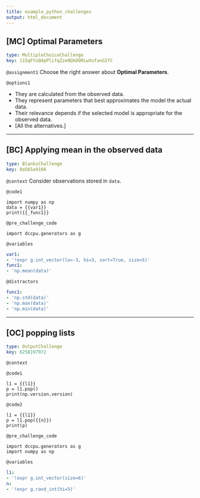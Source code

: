 ```yaml
---
title: example_python_challenges
output: html_document
---
```


## [MC] Optimal Parameters

```yaml
type: MultipleChoiceChallenge
key: 115qFYuQ4pPlifqZze0QkDORLwVufanGIfC
```

`@assignment1`
Choose the right answer about **Optimal Parameters**.

`@options1`
- They are calculated from the observed data.
- They represent parameters that best approximates the model the actual data.
- Their relevance depends if the selected model is appropriate for the observed data.
- [All the alternatives.]

---

## [BC] Applying mean in the observed data

```yaml
type: BlanksChallenge
key: 8a565a9166
```

`@context`
Consider observations stored in `data`.

`@code1`
```{python}
import numpy as np
data = {{var1}}
print({{_func1}}
```

`@pre_challenge_code`
```{python}
import dccpu.generators as g
```

`@variables`
```yaml
var1:
- '!expr g.int_vector(lo=-3, hi=3, sort=True, size=5)'
func1:
- 'np.mean(data)'
```

`@distractors`
```yaml
func1:
- 'np.std(data)'
- 'np.max(data)'
- 'np.min(data)'
```

---

## [OC] popping lists

```yaml
type: OutputChallenge
key: 6258197972
```

`@context`


`@code1`
```{python}
l1 = {{l1}}
p = l1.pop()
print(np.version.version)
```

`@code2`
```{python}
l1 = {{l1}}
p = l1.pop({{n}})
print(p)
```

`@pre_challenge_code`
```{python}
import dccpu.generators as g
import numpy as np
```

`@variables`
```yaml
l1:
- '!expr g.int_vector(size=6)'
n:
- '!expr g.rand_int(hi=5)'
```
